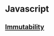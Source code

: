 # Javascript

## **[Immutability](https://github.com/swywssaid/TIL/blob/main/Javascript/immutability.md#2-%EB%B6%88%EB%B3%80-%EB%8D%B0%EC%9D%B4%ED%84%B0-%ED%8C%A8%ED%84%B4immutable-data-pattern)**
